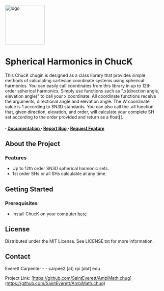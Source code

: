 <img src=https://chuck.cs.princeton.edu/doc/images/chuck-logo2023w.png alt="logo" width=128 height=128 />

<h1>Spherical Harmonics in ChucK</h1>
<p>This ChucK chugin is designed as a class library that provides simple methods of calculating cartesian coordinate systems using spherical harmonics. You can easily call coordinates from this library in up to 12th order spherical harmonics. Simply use functions such as ".x(direction angle, elevation angle)" to call your x coordinate. All coordinate functions receive the arguments, directional angle and elevation angle. The W coordinate value is 1 according to SN3D standards. You can also call the .all function that, given direction, elevation, and order, will calculate your complete SH set according to the order provided and return as a float[].</p>

<h4> <span> · </span> <a href="https://github.com/SaintEverett/AmbiMath.chug/blob/master/README.md"> Documentation </a> <span> · </span> <a href="https://github.com/SaintEverett/AmbiMath.chug/issues"> Report Bug </a> <span> · </span> <a href="https://github.com/SaintEverett/AmbiMath.chug/issues"> Request Feature </a> </h4>

</div>

## About the Project

### Features
- Up to 12th order SN3D spherical harmonic sets.
- 1st order SHs or all SHs calculable at any time.

## Getting Started

### Prerequisites

- Install ChucK on your computer <a href="https://chuck.stanford.edu/">here</a>

## License

Distributed under the MIT License. See LICENSE.txt for more information.

## Contact

Everett Carpenter - - carpee2 [at] rpi [dot] edu

Project Link: [https://github.com/SaintEverett/AmbiMath.chug](https://github.com/SaintEverett/AmbiMath.chug)
